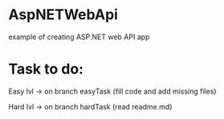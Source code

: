 # AspNETWebApi
example of creating ASP.NET web API app

# Task to do:
  Easy lvl -> on branch easyTask (fill code and add missing files) 
  
  Hard lvl -> on branch hardTask (read readme.md)
